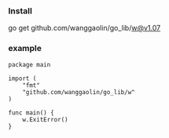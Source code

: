 ### Install 
go get  github.com/wanggaolin/go_lib/w@v1.07


### example
```shell
package main

import (
	"fmt"
	"github.com/wanggaolin/go_lib/w"
)

func main() {
	w.ExitError()
}

```
